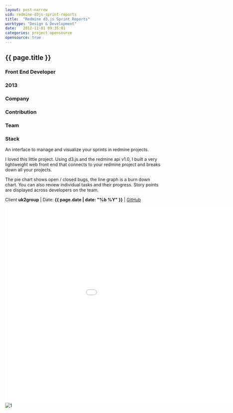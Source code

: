 ```yaml
---
layout: post-narrow
uid: redmine-d3js-sprint-reports
title:  "Redmine d3.js Sprint Reports"
worktype: "Design & Development"
date:   2012-11-01 09:35:01
categories: project opensource
opensource: true
---
```


<div class="project-description">
  <div class="row clearfix">
    <div class="col">
      <h2 class="project-title">{{ page.title }}</h2>
      <h3>Front End Developer</h3>
      <h3>2013</h3>
    </div>
    <div class="col">
      <h3>
        Company
      </h3>
      <p>
      </p>
    </div>
    <div class="col">
      <h3>Contribution</h3>
    </div>
    <div class="col">
      <h3>Team</h3>
      <p>
      </p>
      <h3>Stack</h3>
      <p>
      </p>
    </div>
  </div>
</div>

<p>
  An interface to manage and visualize your sprints in redmine projects.
</p>

<p>
  I loved this little project.  Using d3.js and the redmine api v1.0, I built a very lightweight web front end that connects to your redmine project and breaks down all your projects.
</p>

<p>
  The pie chart shows open / closed bugs, the line graph is a burn down chart.  You can also review individual tasks and their progress.  Story points are displayed across developers on the team.
</p>

<p class="meta">Client <strong>uk2group</strong> | Date: <strong>{{ page.date | date: "%b %Y" }}</strong> | <a href="https://github.com/manymengofishing/redmine-d3js-sprint-reports">GitHub</a> </p>

<div class="showcase">
  <iframe width="1120" height="630" src="//www.youtube.com/embed/e9L8YrpNB3w" frameborder="0" > </iframe>
  <img src="/img/redmine-d3js-sprint-reports/1.jpg" alt="1">
</div>


